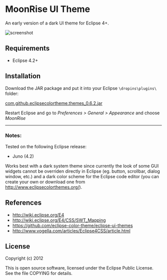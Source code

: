 MoonRise UI Theme
=================

An early version of a dark UI theme for Eclipse 4+.

![screenshot](https://raw.github.com/guari/eclipse-ui-theme/master/com.github.eclipseuitheme.themes/screenshot/screenshot.png)

Requirements
------------

* Eclipse 4.2+

Installation
------------

Download the JAR package and put it into your Eclipse ```\dropins\plugins\``` folder:

[com.github.eclipsecolortheme.themes_0.6.2.jar](https://github.com/guari/eclipse-ui-theme/blob/master/com.github.eclipseuitheme.themes/bin/com.github.eclipsecolortheme.themes_0.6.2.jar?raw=true)

Restart Eclipse and go to *Preferences > General > Appearance* and choose *MoonRise*

- - -
### Notes:

Tested on the following Eclipse release:

* Juno (4.2)

Works best with a dark system theme since currently the look of some GUI widgets cannot be overriden directly in Eclipse (eg. button, scrollbar, dialog window, etc.) and a dark color scheme for the Eclipse code editor (you can create your own or download one from http://www.eclipsecolorthemes.org/).

References
----------

* http://wiki.eclipse.org/E4
* http://wiki.eclipse.org/E4/CSS/SWT_Mapping
* https://github.com/eclipse-color-theme/eclipse-ui-themes
* http://www.vogella.com/articles/Eclipse4CSS/article.html

License
-------

Copyright (c) 2012

This is open source software, licensed under the Eclipse Public License. See the file COPYING for details.
